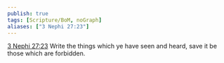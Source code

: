 ```yaml
---
publish: true
tags: [Scripture/BoM, noGraph]
aliases: ["3 Nephi 27:23"]
---
```

[3 Nephi 27:23](https://churchofjesuschrist.org/study/scriptures/bofm/3-ne/27?lang=eng&id=p23#p23) Write the things which ye have seen and heard, save it be those which are forbidden.
